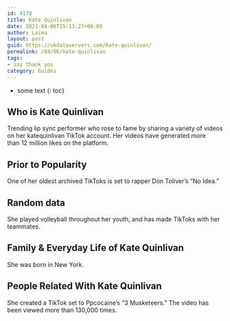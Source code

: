 ```yaml
---
id: 4179
title: Kate Quinlivan
date: 2021-04-06T15:13:27+00:00
author: Laima
layout: post
guid: https://ukdataservers.com/kate-quinlivan/
permalink: /04/06/kate-quinlivan
tags:
- say thank you
category: Guides
---
```


* some text
{: toc}


## Who is Kate Quinlivan
                  
                  
                  
Trending lip sync performer who rose to fame by sharing a variety of videos on her katequinlivan TikTok account. Her videos have generated more than 12 million likes on the platform.
                  
              
            
              
            
                
                
                
## Prior to Popularity
                  
                  
                  
One of her oldest archived TikToks is set to rapper Don Toliver&#8217;s &#8220;No Idea.&#8221;
                  
              
            
              
            
                
                
                
## Random data
                  
                  
                  
She played volleyball throughout her youth, and has made TikToks with her teammates. 
                  
              
            
              
            
                
                
                
## Family & Everyday Life of Kate Quinlivan
                  
                  
                  
She was born in New York.
                  
              
            
              
            
                
                
                
## People Related With Kate Quinlivan
                  
                  
                  
She created a TikTok set to Ppcocaine&#8217;s &#8220;3 Musketeers.&#8221; The video has been viewed more than 130,000 times. 
                  
              
            
              
            
                
              
            
              
              
            
            
              
            
          
          
          